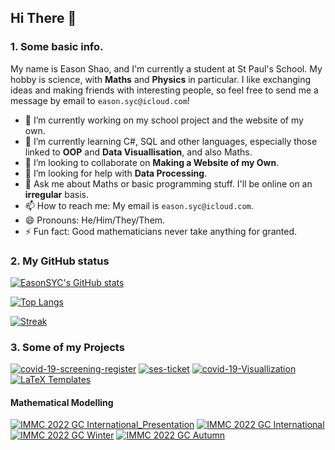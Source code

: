 ## Hi There 👋

### 1. Some basic info.

My name is Eason Shao, and I'm currently a student at St Paul's School. My hobby is science, with **Maths** and **Physics** in particular. I like exchanging ideas and making friends with interesting people, so feel free to send me a message by email to `eason.syc@icloud.com`!

- 🔭 I’m currently working on my school project and the website of my own.
- 🌱 I’m currently learning C#, SQL and other languages, especially those linked to **OOP** and **Data Visuallisation**, and also Maths.
- 👯 I’m looking to collaborate on **Making a Website of my Own**.
- 🤔 I’m looking for help with **Data Processing**.
- 💬 Ask me about Maths or basic programming stuff. I'll be online on an **irregular** basis.
- 📫 How to reach me: My email is `eason.syc@icloud.com`.
- 😄 Pronouns: He/Him/They/Them.
- ⚡ Fun fact: Good mathematicians never take anything for granted.

### 2. My GitHub status

[![EasonSYC's GitHub stats](https://github-readme-stats.vercel.app/api?username=EasonSYC&show_icons=true)](https://github.com/EasonSYC)

[![Top Langs](https://github-readme-stats.vercel.app/api/top-langs/?username=EasonSYC&langs_count=6)](https://github.com/EasonSYC)

[![Streak](https://streak-stats.demolab.com/?user=EasonSYC)](https://github.com/EasonSYC)

### 3. Some of my Projects

[![covid-19-screening-register](https://github-readme-stats.vercel.app/api/pin/?username=EasonSYC&repo=covid-19-screening-register)](https://github.com/EasonSYC/covid-19-screening-register)
[![ses-ticket](https://github-readme-stats.vercel.app/api/pin/?username=EasonSYC&repo=ses-ticket)](https://github.com/EasonSYC/ses-ticket)
[![covid-19-Visuallization](https://github-readme-stats.vercel.app/api/pin/?username=EasonSYC&repo=covid-19-visuallization)](https://github.com/EasonSYC/covid-19-visuallization)
[![LaTeX Templates](https://github-readme-stats.vercel.app/api/pin/?username=EasonSYC&repo=LaTeX-Templates)](https://github.com/EasonSYC/LaTeX-Templates)

#### Mathematical Modelling

[![IMMC 2022 GC International_Presentation](https://github-readme-stats.vercel.app/api/pin/?username=stOOrz-Science-Mind&repo=IMMC_2022_GC_International_Presentation)](https://github.com/stOOrz-Science-Mind/IMMC_2022_GC_International_Presentation)
[![IMMC 2022 GC International](https://github-readme-stats.vercel.app/api/pin/?username=stOOrz-Science-Mind&repo=IMMC_2022_GC_International)](https://github.com/stOOrz-Science-Mind/IMMC_2022_GC_International)
[![IMMC 2022 GC Winter](https://github-readme-stats.vercel.app/api/pin/?username=stOOrz-Science-Mind&repo=IMMC_2022_GC_Winter)](https://github.com/stOOrz-Science-Mind/IMMC_2022_GC_Winter)
[![IMMC 2022 GC Autumn](https://github-readme-stats.vercel.app/api/pin/?username=stOOrz-Science-Mind&repo=IMMC_2022_GC_Autumn)](https://github.com/stOOrz-Science-Mind/IMMC_2022_GC_Autumn)
